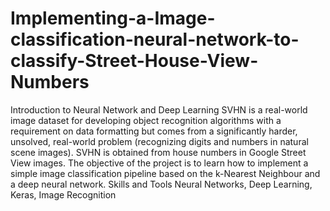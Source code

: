 # Implementing-a-Image-classification-neural-network-to-classify-Street-House-View-Numbers
Introduction to Neural Network and Deep Learning  SVHN is a real-world image dataset for developing object recognition algorithms with a requirement on data formatting but comes from a significantly harder, unsolved, real-world problem (recognizing digits and numbers in natural scene images). SVHN is obtained from house numbers in Google Street View images. The objective of the project is to learn how to implement a simple image classification pipeline based on the k-Nearest Neighbour and a deep neural network.  Skills and Tools  Neural Networks, Deep Learning, Keras, Image Recognition
